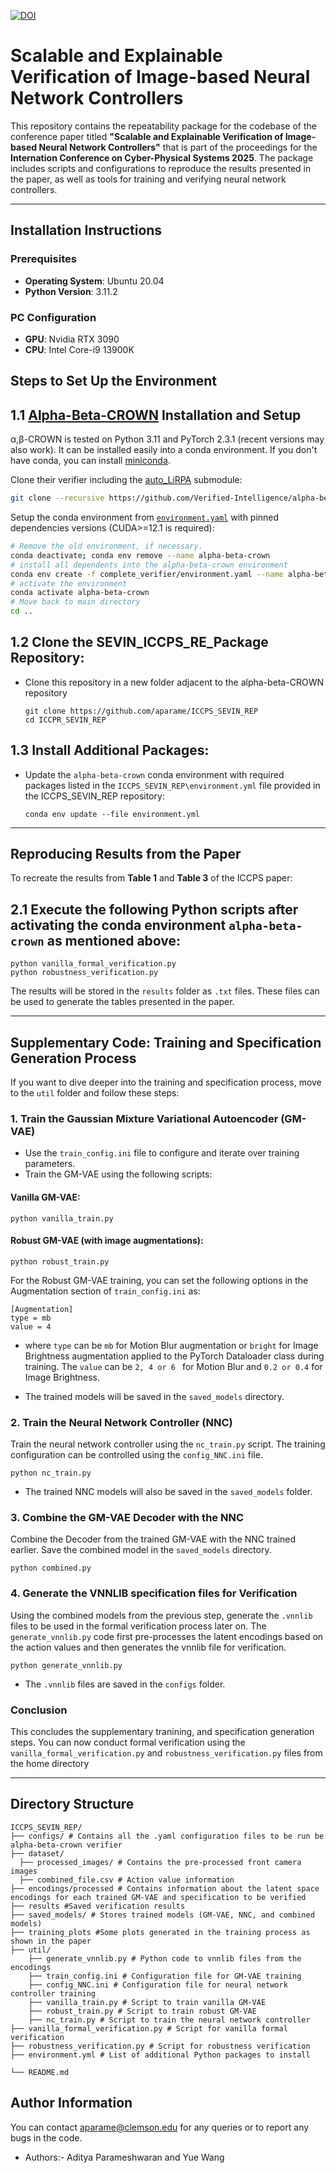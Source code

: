  [![DOI](https://zenodo.org/badge/679296696.svg)](https://doi.org/10.5281/zenodo.14806735)
# Scalable and Explainable Verification of Image-based Neural Network Controllers

This repository contains the repeatability package for the codebase of the conference paper titled **"Scalable and Explainable Verification of Image-based Neural Network Controllers"** that is part of the proceedings for the **Internation Conference on Cyber-Physical Systems 2025**. The package includes scripts and configurations to reproduce the results presented in the paper, as well as tools for training and verifying neural network controllers.

---

## Installation Instructions

### Prerequisites
- **Operating System**: Ubuntu 20.04
- **Python Version**: 3.11.2

### PC Configuration
- **GPU**: Nvidia RTX 3090
- **CPU**: Intel Core-i9 13900K


## Steps to Set Up the Environment

1.1 [Alpha-Beta-CROWN](https://github.com/Verified-Intelligence/alpha-beta-CROWN) **Installation and Setup**
 ----------------------

 α,β-CROWN is tested on Python 3.11 and PyTorch 2.3.1 (recent versions may also work).
 It can be installed
 easily into a conda environment. If you don't have conda, you can install
 [miniconda](https://docs.conda.io/en/latest/miniconda.html).
 
 Clone their verifier including the [auto_LiRPA](https://github.com/Verified-Intelligence/auto_LiRPA) submodule:
 ```bash
 git clone --recursive https://github.com/Verified-Intelligence/alpha-beta-CROWN.git
 ```
 
 Setup the conda environment from [`environment.yaml`](complete_verifier/environment.yaml)
 with pinned dependencies versions (CUDA>=12.1 is required):
 ```bash
 # Remove the old environment, if necessary.
 conda deactivate; conda env remove --name alpha-beta-crown
 # install all dependents into the alpha-beta-crown environment
 conda env create -f complete_verifier/environment.yaml --name alpha-beta-crown
 # activate the environment
 conda activate alpha-beta-crown
 # Move back to main directory
 cd ..
 ```
   
1.2 Clone the SEVIN_ICCPS_RE_Package Repository:
----------------------
 - Clone this repository in a new folder adjacent to the alpha-beta-CROWN repository
   ```
   git clone https://github.com/aparame/ICCPS_SEVIN_REP
   cd ICCPR_SEVIN_REP
   ```

1.3 **Install Additional Packages**:
----------------------
- Update the `alpha-beta-crown` conda environment with required packages listed in the `ICCPS_SEVIN_REP\environment.yml` file provided in the ICCPS_SEVIN_REP repository:
  ```
  conda env update --file environment.yml
  ```

---

## Reproducing Results from the Paper

To recreate the results from **Table 1** and **Table 3** of the ICCPS paper:

2.1 Execute the following Python scripts after activating the conda environment `alpha-beta-crown` as mentioned above:
 ----------------------
```
python vanilla_formal_verification.py
python robustness_verification.py
```

The results will be stored in the `results` folder as `.txt` files. These files can be used to generate the tables presented in the paper.


---

## Supplementary Code: Training and Specification Generation Process

If you want to dive deeper into the training and specification process, move to the `util` folder and follow these steps:

### 1. Train the Gaussian Mixture Variational Autoencoder (GM-VAE)
- Use the `train_config.ini` file to configure and iterate over training parameters.
- Train the GM-VAE using the following scripts:
#### Vanilla GM-VAE:
 ```
 python vanilla_train.py
 ```
#### Robust GM-VAE (with image augmentations):
 ```
 python robust_train.py
 ```
 For the Robust GM-VAE training, you can set the following options in the Augmentation section of `train_config.ini` as:
 ```
 [Augmentation]
 type = mb 
 value = 4  
```
- where `type` can be `mb` for Motion Blur augmentation or `bright` for Image Brightness augmentation applied to the PyTorch Dataloader class during training. The `value` can be `2, 4 or 6 ` for Motion Blur and `0.2 or 0.4` for Image Brightness.

- The trained models will be saved in the `saved_models` directory.

### 2. Train the Neural Network Controller (NNC)
Train the neural network controller using the `nc_train.py` script. The training configuration can be controlled using the `config_NNC.ini` file.
```
python nc_train.py
```

- The trained NNC models will also be saved in the `saved_models` folder.

### 3. Combine the GM-VAE Decoder with the NNC
Combine the Decoder from the trained GM-VAE with the NNC trained earlier. Save the combined model in the `saved_models` directory.
```
python combined.py
```

### 4. Generate the VNNLIB specification files for Verification
Using the combined models from the previous step, generate the `.vnnlib` files to be used in the formal verification process later on. The `generate_vnnlib.py` code first pre-processes the latent encodings based on the action values and then generates the vnnlib file for verification.
```
python generate_vnnlib.py
```
- The `.vnnlib` files are saved in the `configs` folder.

### Conclusion
This concludes the supplementary tranining, and specification generation steps. You can now conduct formal verification using the `vanilla_formal_verification.py` and `robustness_verification.py` files from the home directory

---

## Directory Structure
```
ICCPS_SEVIN_REP/
├── configs/ # Contains all the .yaml configuration files to be run be alpha-beta-crown verifier
├── dataset/
  ├── processed_images/ # Contains the pre-processed front camera images
  ├── combined_file.csv # Action value information
├── encodings/processed # Contains information about the latent space encodings for each trained GM-VAE and specification to be verified
├── results #Saved verification results
├── saved_models/ # Stores trained models (GM-VAE, NNC, and combined models)
├── training_plots #Some plots generated in the training process as shown in the paper
├── util/
    ├── generate_vnnlib.py # Python code to vnnlib files from the encodings
    ├── train_config.ini # Configuration file for GM-VAE training
    ├── config_NNC.ini # Configuration file for neural network controller training
    ├── vanilla_train.py # Script to train vanilla GM-VAE
    ├── robust_train.py # Script to train robust GM-VAE
    ├── nc_train.py # Script to train the neural network controller   
├── vanilla_formal_verification.py # Script for vanilla formal verification
├── robustness_verification.py # Script for robustness verification
├── environment.yml # List of additional Python packages to install

└── README.md

```

## Author Information
You can contact aparame@clemson.edu for any queries or to report any bugs in the code.
- Authors:- Aditya Parameshwaran and Yue Wang



